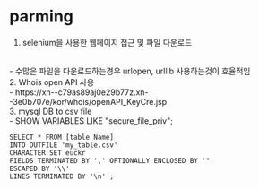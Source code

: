 # parming


1. selenium을 사용한 웹페이지 접근 및 파일 다운로드
</br>
- 수많은 파일을 다운로드하는경우 urlopen, urllib 사용하는것이 효율적임

</br>
2. Whois open API 사용 
</br>
- https://xn--c79as89aj0e29b77z.xn--3e0b707e/kor/whois/openAPI_KeyCre.jsp
</br>
3. mysql DB to csv file
</br>
- SHOW VARIABLES LIKE "secure_file_priv";

```
SELECT * FROM [table Name]
INTO OUTFILE 'my_table.csv'
CHARACTER SET euckr
FIELDS TERMINATED BY ',' OPTIONALLY ENCLOSED BY '"'
ESCAPED BY '\\'
LINES TERMINATED BY '\n' ;
```
